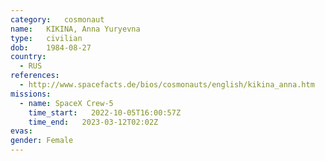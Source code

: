 ```yaml
---
category:	cosmonaut
name:	KIKINA, Anna Yuryevna
type:	civilian
dob:	1984-08-27
country:
  - RUS
references:
  - http://www.spacefacts.de/bios/cosmonauts/english/kikina_anna.htm
missions:
  - name: SpaceX Crew-5
    time_start:   2022-10-05T16:00:57Z
    time_end:   2023-03-12T02:02Z
evas:
gender:	Female
---
```

